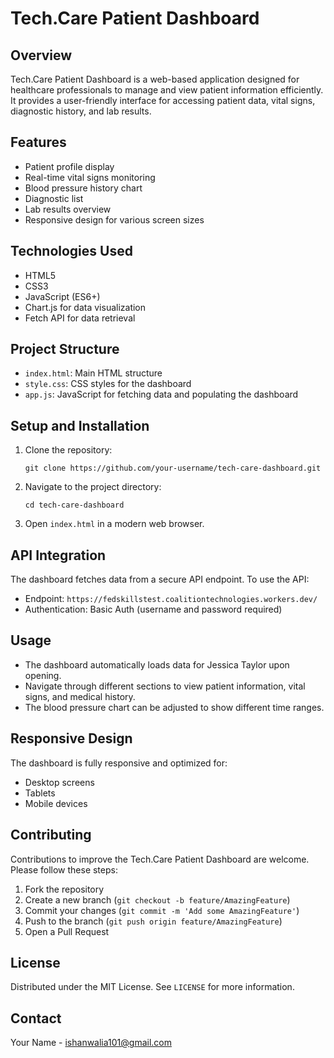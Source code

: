 # Tech.Care Patient Dashboard

## Overview
Tech.Care Patient Dashboard is a web-based application designed for healthcare professionals to manage and view patient information efficiently. It provides a user-friendly interface for accessing patient data, vital signs, diagnostic history, and lab results.

## Features
- Patient profile display
- Real-time vital signs monitoring
- Blood pressure history chart
- Diagnostic list
- Lab results overview
- Responsive design for various screen sizes

## Technologies Used
- HTML5
- CSS3
- JavaScript (ES6+)
- Chart.js for data visualization
- Fetch API for data retrieval

## Project Structure
- `index.html`: Main HTML structure
- `style.css`: CSS styles for the dashboard
- `app.js`: JavaScript for fetching data and populating the dashboard

## Setup and Installation
1. Clone the repository:
   ```
   git clone https://github.com/your-username/tech-care-dashboard.git
   ```
2. Navigate to the project directory:
   ```
   cd tech-care-dashboard
   ```
3. Open `index.html` in a modern web browser.

## API Integration
The dashboard fetches data from a secure API endpoint. To use the API:
- Endpoint: `https://fedskillstest.coalitiontechnologies.workers.dev/`
- Authentication: Basic Auth (username and password required)

## Usage
- The dashboard automatically loads data for Jessica Taylor upon opening.
- Navigate through different sections to view patient information, vital signs, and medical history.
- The blood pressure chart can be adjusted to show different time ranges.

## Responsive Design
The dashboard is fully responsive and optimized for:
- Desktop screens
- Tablets
- Mobile devices

## Contributing
Contributions to improve the Tech.Care Patient Dashboard are welcome. Please follow these steps:
1. Fork the repository
2. Create a new branch (`git checkout -b feature/AmazingFeature`)
3. Commit your changes (`git commit -m 'Add some AmazingFeature'`)
4. Push to the branch (`git push origin feature/AmazingFeature`)
5. Open a Pull Request

## License
Distributed under the MIT License. See `LICENSE` for more information.

## Contact
Your Name - ishanwalia101@gmail.com
